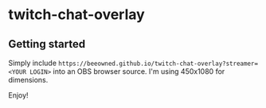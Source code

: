 # twitch-chat-overlay

## Getting started

Simply include `https://beeowned.github.io/twitch-chat-overlay?streamer=<YOUR LOGIN>` into an OBS browser source. I'm using 450x1080 for dimensions.

Enjoy!
